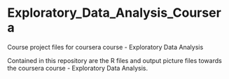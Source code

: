 # Exploratory_Data_Analysis_Coursera
Course project files for coursera course - Exploratory Data Analysis

Contained in this repository are the R files and output picture files towards the coursera course - Exploratory Data Analysis.
